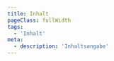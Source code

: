 ```yaml
---
title: Inhalt
pageClass: fullWidth
tags:
  - 'Inhalt'
meta:
  - description: 'Inhaltsangabe'
---
```


<div class="panel">

<ShowContents bereich="kata" beschreibung="Die Katas des Goju Ryu" />

<ShowContents bereich="kumite" beschreibung="Verschiedene Partnerformen und Wurftechniken" />

<ShowContents bereich="pruefungsordnung" beschreibung="Liste der Techniken die zum Erreichen einer bestimmten Graduierung notwendig sind" />

<ShowContents bereich="kobudo" beschreibung="Kobudo Katas" />

</div>